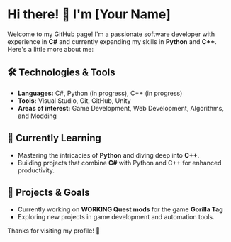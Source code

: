 # Hi there! 👋 I'm [Your Name]

Welcome to my GitHub page! I'm a passionate software developer with experience in **C#** and currently expanding my skills in **Python** and **C++**. Here's a little more about me:

## 🛠️ Technologies & Tools
- **Languages:** C#, Python (in progress), C++ (in progress)
- **Tools:** Visual Studio, Git, GitHub, Unity
- **Areas of interest:** Game Development, Web Development, Algorithms, and Modding

## 🌱 Currently Learning
- Mastering the intricacies of **Python** and diving deep into **C++**.
- Building projects that combine **C#** with Python and C++ for enhanced productivity.

## 🔭 Projects & Goals
- Currently working on **WORKING Quest mods** for the game **Gorilla Tag**
- Exploring new projects in game development and automation tools.

Thanks for visiting my profile! 🚀
